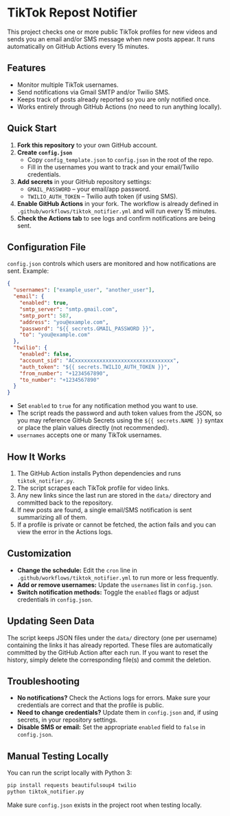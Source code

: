 # TikTok Repost Notifier

This project checks one or more public TikTok profiles for new videos and sends you an email and/or SMS message when new posts appear. It runs automatically on GitHub Actions every 15 minutes.

## Features

- Monitor multiple TikTok usernames.
- Send notifications via Gmail SMTP and/or Twilio SMS.
- Keeps track of posts already reported so you are only notified once.
- Works entirely through GitHub Actions (no need to run anything locally).

## Quick Start

1. **Fork this repository** to your own GitHub account.
2. **Create `config.json`**
   - Copy `config_template.json` to `config.json` in the root of the repo.
   - Fill in the usernames you want to track and your email/Twilio credentials.
3. **Add secrets** in your GitHub repository settings:
   - `GMAIL_PASSWORD` – your email/app password.
   - `TWILIO_AUTH_TOKEN` – Twilio auth token (if using SMS).
4. **Enable GitHub Actions** in your fork. The workflow is already defined in `.github/workflows/tiktok_notifier.yml` and will run every 15 minutes.
5. **Check the Actions tab** to see logs and confirm notifications are being sent.

## Configuration File

`config.json` controls which users are monitored and how notifications are sent. Example:

```json
{
  "usernames": ["example_user", "another_user"],
  "email": {
    "enabled": true,
    "smtp_server": "smtp.gmail.com",
    "smtp_port": 587,
    "address": "you@example.com",
    "password": "${{ secrets.GMAIL_PASSWORD }}",
    "to": "you@example.com"
  },
  "twilio": {
    "enabled": false,
    "account_sid": "ACxxxxxxxxxxxxxxxxxxxxxxxxxxxxxxxx",
    "auth_token": "${{ secrets.TWILIO_AUTH_TOKEN }}",
    "from_number": "+1234567890",
    "to_number": "+1234567890"
  }
}
```

- Set `enabled` to `true` for any notification method you want to use.
- The script reads the password and auth token values from the JSON, so you may reference GitHub Secrets using the `${{ secrets.NAME }}` syntax or place the plain values directly (not recommended).
- `usernames` accepts one or many TikTok usernames.

## How It Works

1. The GitHub Action installs Python dependencies and runs `tiktok_notifier.py`.
2. The script scrapes each TikTok profile for video links.
3. Any new links since the last run are stored in the `data/` directory and committed back to the repository.
4. If new posts are found, a single email/SMS notification is sent summarizing all of them.
5. If a profile is private or cannot be fetched, the action fails and you can view the error in the Actions logs.

## Customization

- **Change the schedule:** Edit the `cron` line in `.github/workflows/tiktok_notifier.yml` to run more or less frequently.
- **Add or remove usernames:** Update the `usernames` list in `config.json`.
- **Switch notification methods:** Toggle the `enabled` flags or adjust credentials in `config.json`.

## Updating Seen Data

The script keeps JSON files under the `data/` directory (one per username) containing the links it has already reported. These files are automatically committed by the GitHub Action after each run. If you want to reset the history, simply delete the corresponding file(s) and commit the deletion.

## Troubleshooting

- **No notifications?** Check the Actions logs for errors. Make sure your credentials are correct and that the profile is public.
- **Need to change credentials?** Update them in `config.json` and, if using secrets, in your repository settings.
- **Disable SMS or email:** Set the appropriate `enabled` field to `false` in `config.json`.

## Manual Testing Locally

You can run the script locally with Python 3:

```bash
pip install requests beautifulsoup4 twilio
python tiktok_notifier.py
```

Make sure `config.json` exists in the project root when testing locally.

